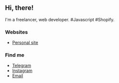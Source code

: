 ## Hi, there!

I'm a freelancer, web developer. #Javascript #Shopify.

### Websites

- [Personal site](https://slavamak.com)

### Find me

- [Telegram](https://t.me/slavamak_dev)
- [Instagram](https://instagram.com/slavamak.dev)
- [Email](mailto:hello@slavamak.com)
